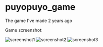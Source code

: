 # puyopuyo_game
The game I've made 2 years ago

Game screenshot:

![screenshot1](https://user-images.githubusercontent.com/86500497/123500655-ac4cca80-d67a-11eb-874a-8a1d4f432262.png)
![screenshot2](https://user-images.githubusercontent.com/86500497/123500661-b1aa1500-d67a-11eb-841b-5714d170d392.png)
![screenshot3](https://user-images.githubusercontent.com/86500497/123500662-b5d63280-d67a-11eb-8eb2-674e8289627b.png)
